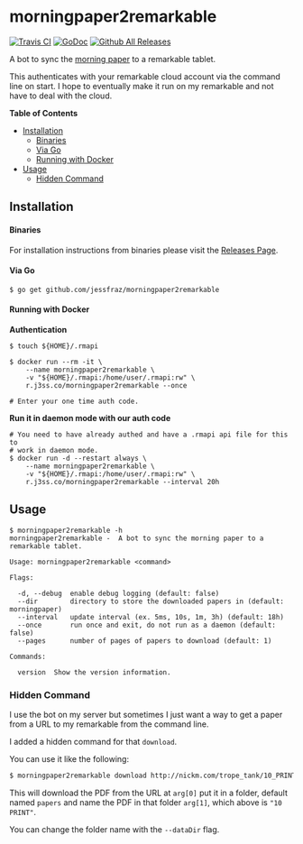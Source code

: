 # morningpaper2remarkable

[![Travis CI](https://img.shields.io/travis/jessfraz/morningpaper2remarkable.svg?style=for-the-badge)](https://travis-ci.org/jessfraz/morningpaper2remarkable)
[![GoDoc](https://img.shields.io/badge/godoc-reference-5272B4.svg?style=for-the-badge)](https://godoc.org/github.com/jessfraz/morningpaper2remarkable)
[![Github All Releases](https://img.shields.io/github/downloads/jessfraz/morningpaper2remarkable/total.svg?style=for-the-badge)](https://github.com/jessfraz/morningpaper2remarkable/releases)

A bot to sync the [morning paper](https://blog.acolyer.org/) to a remarkable tablet.

This authenticates with your remarkable cloud account via the command line on
start. I hope to eventually make it run on my remarkable and not have to deal
with the cloud.

**Table of Contents**

<!-- toc -->

- [Installation](#installation)
    + [Binaries](#binaries)
    + [Via Go](#via-go)
    + [Running with Docker](#running-with-docker)
- [Usage](#usage)
  * [Hidden Command](#hidden-command)

<!-- tocstop -->

## Installation

#### Binaries

For installation instructions from binaries please visit the [Releases Page](https://github.com/jessfraz/morningpaper2remarkable/releases).

#### Via Go

```console
$ go get github.com/jessfraz/morningpaper2remarkable
```

#### Running with Docker

**Authentication**

```console
$ touch ${HOME}/.rmapi

$ docker run --rm -it \
    --name morningpaper2remarkable \
    -v "${HOME}/.rmapi:/home/user/.rmapi:rw" \
    r.j3ss.co/morningpaper2remarkable --once

# Enter your one time auth code.
```

**Run it in daemon mode with our auth code**

```console
# You need to have already authed and have a .rmapi api file for this to 
# work in daemon mode.
$ docker run -d --restart always \
    --name morningpaper2remarkable \
    -v "${HOME}/.rmapi:/home/user/.rmapi:rw" \
    r.j3ss.co/morningpaper2remarkable --interval 20h
```

## Usage

```console
$ morningpaper2remarkable -h
morningpaper2remarkable -  A bot to sync the morning paper to a remarkable tablet.

Usage: morningpaper2remarkable <command>

Flags:

  -d, --debug  enable debug logging (default: false)
  --dir        directory to store the downloaded papers in (default: morningpaper)
  --interval   update interval (ex. 5ms, 10s, 1m, 3h) (default: 18h)
  --once       run once and exit, do not run as a daemon (default: false)
  --pages      number of pages of papers to download (default: 1)

Commands:

  version  Show the version information.
```

### Hidden Command

I use the bot on my server but sometimes I just want a way to get a paper from
a URL to my remarkable from the command line.

I added a hidden command for that `download`.

You can use it like the following:

```bash
$ morningpaper2remarkable download http://nickm.com/trope_tank/10_PRINT_121114.pdf "10 PRINT"
```

This will download the PDF from the URL at `arg[0]` put it in a folder, default
named `papers` and name the PDF in that folder `arg[1]`, which above is `"10
PRINT"`.

You can change the folder name with the `--dataDir` flag.
